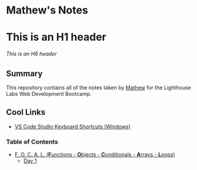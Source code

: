 # Mathew's Notes

# This is an H1 header
###### This is an H6 header

## Summary
This repository contains all of the notes taken by [Mathew](https://github.com/moastra) for the Lighthouse Labs Web Development Bootcamp. 

## Cool Links

 - <a href="https://code.visualstudio.com/shortcuts/keyboard-shortcuts-windows.pdf" target="_blank">VS Code Studio Keyboard Shortcuts (Windows)</a>

### Table of Contents
- [F. O. C. A. L. (<b>F</b>unctions - <b>O</b>bjects - <b>C</b>onditionals - <b>A</b>rrays - <b>L</b>oops)](/FOCAL)
  - [Day 1](/FOCAL/Day_1/)